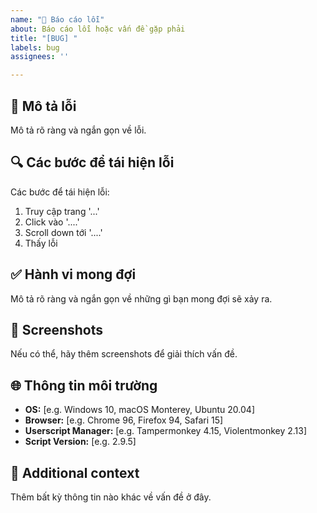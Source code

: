 ```yaml
---
name: "🐛 Báo cáo lỗi"
about: Báo cáo lỗi hoặc vấn đề gặp phải
title: "[BUG] "
labels: bug
assignees: ''

---
```


## 🐛 Mô tả lỗi
Mô tả rõ ràng và ngắn gọn về lỗi.

## 🔍 Các bước để tái hiện lỗi
Các bước để tái hiện lỗi:
1. Truy cập trang '...'
2. Click vào '....'
3. Scroll down tới '....'
4. Thấy lỗi

## ✅ Hành vi mong đợi
Mô tả rõ ràng và ngắn gọn về những gì bạn mong đợi sẽ xảy ra.

## 📸 Screenshots
Nếu có thể, hãy thêm screenshots để giải thích vấn đề.

## 🌐 Thông tin môi trường
 - **OS:** [e.g. Windows 10, macOS Monterey, Ubuntu 20.04]
 - **Browser:** [e.g. Chrome 96, Firefox 94, Safari 15]
 - **Userscript Manager:** [e.g. Tampermonkey 4.15, Violentmonkey 2.13]
 - **Script Version:** [e.g. 2.9.5]

## 📝 Additional context
Thêm bất kỳ thông tin nào khác về vấn đề ở đây.
